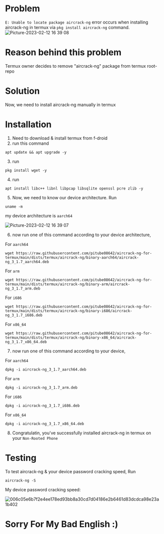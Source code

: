 # Problem
`E: Unable to locate package aircrack-ng` error occurs when installing aircrack-ng in termux via `pkg install aircrack-ng` command.
![Picture-2023-02-12 16 39 08](https://user-images.githubusercontent.com/95903270/218306989-1c45813f-6f59-44c7-843e-d95160018101.jpg)

# Reason behind this problem
Termux owner decides to remove "aircrack-ng" package from termux root-repo

# Solution
Now, we need to install aircrack-ng manually in termux

# Installation
1. Need to download & install termux from f-droid
2. run this command 
``` 
apt update && apt upgrade -y  
```
3. run 
```
pkg install wget -y
```
4. run 
```
apt install libc++ libnl libpcap libsqlite openssl pcre zlib -y
```
5. Now, we need to know our device architecture.
Run
```
uname -m
```
my device architecture is `aarch64`

![Picture-2023-02-12 16 39 07](https://user-images.githubusercontent.com/95903270/218307987-bf49478d-b54f-439e-b33a-04526119c5a4.jpg)

6. now run one of this command according to your device architecture,

For `aarch64` 
```
wget https://raw.githubusercontent.com/pitube08642/aircrack-ng-for-termux/main/dists/termux/aircrack-ng/binary-aarch64/aircrack-ng_3_1.7_aarch64.deb
```
For `arm`
```
wget https://raw.githubusercontent.com/pitube08642/aircrack-ng-for-termux/main/dists/termux/aircrack-ng/binary-arm/aircrack-ng_3_1.7_arm.deb
```
For `i686`
```
wget https://raw.githubusercontent.com/pitube08642/aircrack-ng-for-termux/main/dists/termux/aircrack-ng/binary-i686/aircrack-ng_3_1.7_i686.deb
```
For `x86_64`
```
wget https://raw.githubusercontent.com/pitube08642/aircrack-ng-for-termux/main/dists/termux/aircrack-ng/binary-x86_64/aircrack-ng_3_1.7_x86_64.deb
```

7. now run one of this command according to your device,

For `aarch64` 
```
dpkg -i aircrack-ng_3_1.7_aarch64.deb
```
For `arm`
```
dpkg -i aircrack-ng_3_1.7_arm.deb
```
For `i686`
```
dpkg -i aircrack-ng_3_1.7_i686.deb
```
For `x86_64`
```
dpkg -i aircrack-ng_3_1.7_x86_64.deb
```

8. Congratulatin, you've successfully installed aircrack-ng in termux on your `Non-Rooted Phone`

# Testing

To test aircrack-ng & your device password cracking speed, Run
```
aircrack-ng -S
```
My device password cracking speed:

![006c05e6b7f2e4ee178ed93bb8a30cd7d04186e2b6461d83dcdca98e23a1b402](https://user-images.githubusercontent.com/95903270/218308676-e11c4d7e-5a88-407c-a258-59264c109976.jpg)

# Sorry For My Bad English :)
